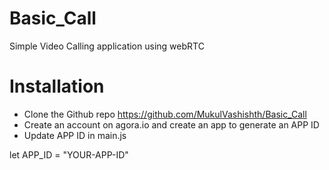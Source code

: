 # Basic_Call
Simple Video Calling application using webRTC

# Installation
- Clone the Github repo https://github.com/MukulVashishth/Basic_Call
- Create an account on agora.io and create an app to generate an APP ID
- Update APP ID in main.js

let APP_ID = "YOUR-APP-ID"
